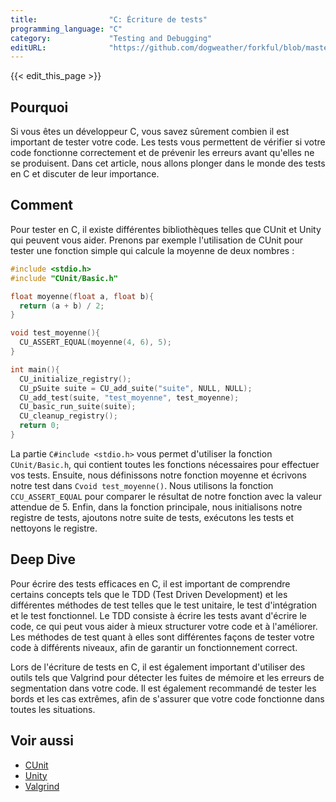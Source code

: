 ```yaml
---
title:                "C: Écriture de tests"
programming_language: "C"
category:             "Testing and Debugging"
editURL:              "https://github.com/dogweather/forkful/blob/master/content/fr/c/writing-tests.md"
---
```


{{< edit_this_page >}}

## Pourquoi

Si vous êtes un développeur C, vous savez sûrement combien il est important de tester votre code. Les tests vous permettent de vérifier si votre code fonctionne correctement et de prévenir les erreurs avant qu'elles ne se produisent. Dans cet article, nous allons plonger dans le monde des tests en C et discuter de leur importance.

## Comment

Pour tester en C, il existe différentes bibliothèques telles que CUnit et Unity qui peuvent vous aider. Prenons par exemple l'utilisation de CUnit pour tester une fonction simple qui calcule la moyenne de deux nombres :

```C
#include <stdio.h>
#include "CUnit/Basic.h"

float moyenne(float a, float b){
  return (a + b) / 2;
}

void test_moyenne(){
  CU_ASSERT_EQUAL(moyenne(4, 6), 5);
}

int main(){
  CU_initialize_registry();
  CU_pSuite suite = CU_add_suite("suite", NULL, NULL);
  CU_add_test(suite, "test_moyenne", test_moyenne);
  CU_basic_run_suite(suite);
  CU_cleanup_registry();
  return 0;
}
```

La partie ```C#include <stdio.h>``` vous permet d'utiliser la fonction ```CUnit/Basic.h```, qui contient toutes les fonctions nécessaires pour effectuer vos tests. Ensuite, nous définissons notre fonction moyenne et écrivons notre test dans ```Cvoid test_moyenne()```. Nous utilisons la fonction ```CCU_ASSERT_EQUAL``` pour comparer le résultat de notre fonction avec la valeur attendue de 5. Enfin, dans la fonction principale, nous initialisons notre registre de tests, ajoutons notre suite de tests, exécutons les tests et nettoyons le registre.

## Deep Dive

Pour écrire des tests efficaces en C, il est important de comprendre certains concepts tels que le TDD (Test Driven Development) et les différentes méthodes de test telles que le test unitaire, le test d'intégration et le test fonctionnel. Le TDD consiste à écrire les tests avant d'écrire le code, ce qui peut vous aider à mieux structurer votre code et à l'améliorer. Les méthodes de test quant à elles sont différentes façons de tester votre code à différents niveaux, afin de garantir un fonctionnement correct.

Lors de l'écriture de tests en C, il est également important d'utiliser des outils tels que Valgrind pour détecter les fuites de mémoire et les erreurs de segmentation dans votre code. Il est également recommandé de tester les bords et les cas extrêmes, afin de s'assurer que votre code fonctionne dans toutes les situations.

## Voir aussi

- [CUnit](https://sourceforge.net/projects/cunit/)
- [Unity](https://github.com/ThrowTheSwitch/Unity)
- [Valgrind](http://valgrind.org/)